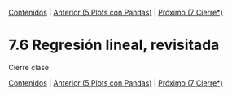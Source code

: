 [Contenidos](../Contenidos.md) \| [Anterior (5 Plots con Pandas)](07_Pandas_graficos.md) \| [Próximo (7 Cierre*)](09_Cierre.md)

# 7.6 Regresión lineal, revisitada

Cierre clase



[Contenidos](../Contenidos.md) \| [Anterior (5 Plots con Pandas)](07_Pandas_graficos.md) \| [Próximo (7 Cierre*)](09_Cierre.md)

